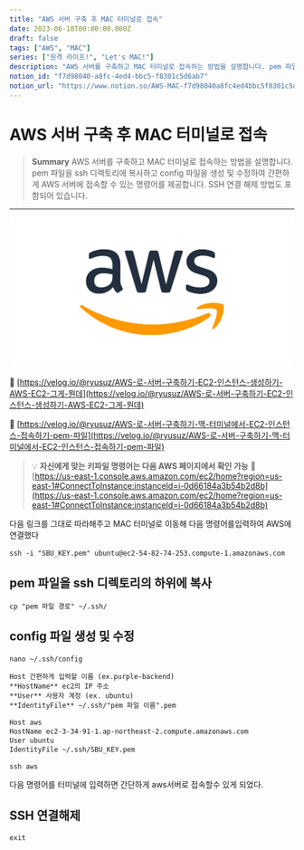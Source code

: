 ```yaml
---
title: "AWS 서버 구축 후 MAC 터미널로 접속"
date: 2023-06-10T00:00:00.000Z
draft: false
tags: ["AWS", "MAC"]
series: ["원격 라이프!", "Let's MAC!"]
description: "AWS 서버를 구축하고 MAC 터미널로 접속하는 방법을 설명합니다. pem 파일을 ssh 디렉토리에 복사하고 config 파일을 생성 및 수정하여 간편하게 AWS 서버에 접속할 수 있는 명령어를 제공합니다. SSH 연결 해제 방법도 포함되어 있습니다."
notion_id: "f7d98040-a8fc-4ed4-bbc5-f8301c5d6ab7"
notion_url: "https://www.notion.so/AWS-MAC-f7d98040a8fc4ed4bbc5f8301c5d6ab7"
---
```


# AWS 서버 구축 후 MAC 터미널로 접속

> **Summary**
> AWS 서버를 구축하고 MAC 터미널로 접속하는 방법을 설명합니다. pem 파일을 ssh 디렉토리에 복사하고 config 파일을 생성 및 수정하여 간편하게 AWS 서버에 접속할 수 있는 명령어를 제공합니다. SSH 연결 해제 방법도 포함되어 있습니다.

---

![Image](image_62b4efdce85c.png)

🔗 [https://velog.io/@ryusuz/AWS-로-서버-구축하기-EC2-인스턴스-생성하기-AWS-EC2-그게-뭔데](https://velog.io/@ryusuz/AWS-로-서버-구축하기-EC2-인스턴스-생성하기-AWS-EC2-그게-뭔데)

🔗 [https://velog.io/@ryusuz/AWS-로-서버-구축하기-맥-터미널에서-EC2-인스턴스-접속하기-pem-파일](https://velog.io/@ryusuz/AWS-로-서버-구축하기-맥-터미널에서-EC2-인스턴스-접속하기-pem-파일)

> 💡 **자신에게 맞는 키파일 명령어는 다음 AWS 페이지에서 확인 가능**
> 🔗 [https://us-east-1.console.aws.amazon.com/ec2/home?region=us-east-1#ConnectToInstance:instanceId=i-0d66184a3b54b2d8b](https://us-east-1.console.aws.amazon.com/ec2/home?region=us-east-1#ConnectToInstance:instanceId=i-0d66184a3b54b2d8b)
>
>

다음 링크를 그대로 따라해주고 MAC 터미널로 이동해 다음 명령어를입력하여 AWS에 연결했다

```shell
ssh -i "SBU_KEY.pem" ubuntu@ec2-54-82-74-253.compute-1.amazonaws.com
```

## pem 파일을 ssh 디렉토리의 하위에 복사

```shell
cp "pem 파일 경로" ~/.ssh/
```

## config 파일 생성 및 수정

```shell
nano ~/.ssh/config
```


```shell
Host 간편하게 입력할 이름 (ex.purple-backend)
**HostName** ec2의 IP 주소
**User** 사용자 계정 (ex. ubuntu)
**IdentityFile** ~/.ssh/"pem 파일 이름".pem
```

```shell
Host aws
HostName ec2-3-34-91-1.ap-northeast-2.compute.amazonaws.com
User ubuntu
IdentityFile ~/.ssh/SBU_KEY.pem
```


```shell
ssh aws
```

다음 명령어를 터미널에 입력하면 간단하게 aws서버로 접속할수 있게 되었다.


## SSH 연결해제

```shell
exit
```


